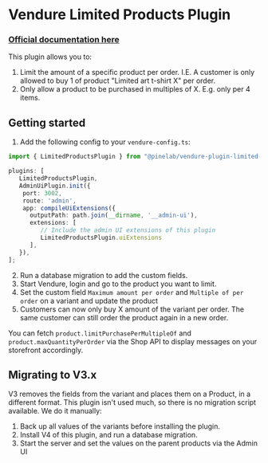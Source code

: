 # Vendure Limited Products Plugin

### [Official documentation here](https://plugins.pinelab.studio/plugin/vendure-plugin-limit-product-per-order)

This plugin allows you to:

1. Limit the amount of a specific product per order. I.E. A customer is only allowed to
   buy 1 of product "Limited art t-shirt X" per order.
2. Only allow a product to be purchased in multiples of X. E.g. only per 4 items.

## Getting started

1. Add the following config to your `vendure-config.ts`:

```ts
import { LimitedProductsPlugin } from "@pinelab/vendure-plugin-limited-products"

plugins: [
   LimitedProductsPlugin,
   AdminUiPlugin.init({
    port: 3002,
    route: 'admin',
    app: compileUiExtensions({
      outputPath: path.join(__dirname, '__admin-ui'),
      extensions: [
         // Include the admin UI extensions of this plugin
         LimitedProductsPlugin.uiExtensions
      ],
   }),
];

```

2. Run a database migration to add the custom fields.
3. Start Vendure, login and go to the product you want to limit.
4. Set the custom field `Maximum amount per order` and `Multiple of per order` on a variant and update the product
5. Customers can now only buy X amount of the variant per order. The same customer can still order the product again in
   a new order.

You can fetch `product.limitPurchasePerMultipleOf` and `product.maxQuantityPerOrder` via the Shop API to display messages on your storefront accordingly.

## Migrating to V3.x

V3 removes the fields from the variant and places them on a Product, in a different format. This plugin isn't used much, so there is no migration script available. We do it manually:

1. Back up all values of the variants before installing the plugin.
2. Install V4 of this plugin, and run a database migration.
3. Start the server and set the values on the parent products via the Admin UI
